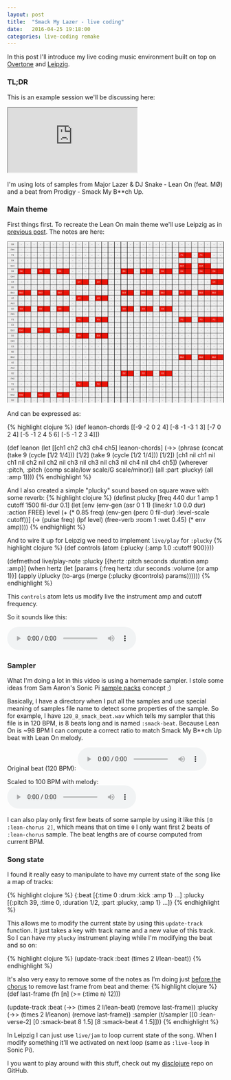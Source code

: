 ```yaml
---
layout: post
title:  "Smack My Lazer - live coding"
date:   2016-04-25 19:18:00
categories: live-coding remake
---
```


In this post I'll introduce my live coding music environment built on top on [Overtone](http://overtone.github.io/) and [Leipzig](https://github.com/ctford/leipzig).

### TL;DR

This is an example session we'll be discussing here:

<iframe src="http://www.youtube.com/embed/JUq-YnuFt8w?color=white&theme=light"></iframe>

I'm using lots of samples from Major Lazer & DJ Snake - Lean On (feat. MØ) and a beat from Prodigy - Smack My B**ch Up.

### Main theme
First things first. To recreate the Lean On main theme we'll use Leipzig as in [previous post](http://overtone-recipes.github.io/remake/2016/04/03/recreating-da-funk.html). The notes are here:

![notes](/assets/images/leanon-notes.png)

And can be expressed as:

{% highlight clojure %}
(def leanon-chords
  [[-9 -2 0 2 4]
   [-8 -1 -3 1 3]
   [-7 0 2 4]
   [-5 -1 2 4 5 6]
   [-5 -1 2 3 4]])

(def leanon
  (let [[ch1 ch2 ch3 ch4 ch5] leanon-chords]
    (->> (phrase (concat (take 9 (cycle [1/2 1/4]))
                         [1/2]
                         (take 9 (cycle [1/2 1/4]))
                         [1/2])
                 [ch1 nil ch1 nil ch1 nil ch2 nil ch2 nil ch3 nil ch3 nil ch3 nil ch4 nil ch4 ch5])
         (wherever :pitch, :pitch (comp scale/low scale/G scale/minor))
         (all :part :plucky)
         (all :amp 1))))
{% endhighlight %}

And I also created a simple "plucky" sound based on square wave with some reverb:
{% highlight clojure %}
(definst plucky [freq 440 dur 1 amp 1 cutoff 1500 fil-dur 0.1]
  (let [env (env-gen (asr 0 1 1) (line:kr 1.0 0.0 dur) :action FREE)
        level (+ (* 0.85 freq) (env-gen (perc 0 fil-dur) :level-scale cutoff))]
    (-> (pulse freq)
        (lpf level)
        (free-verb :room 1 :wet 0.45)
        (* env amp))))
{% endhighlight %}

And to wire it up for Leipzig we need to implement `live/play` for `:plucky`
{% highlight clojure %}
(def controls (atom {:plucky {:amp 1.0 :cutoff 900}}))

(defmethod live/play-note :plucky [{hertz :pitch seconds :duration amp :amp}]
  (when hertz
    (let [params {:freq hertz :dur seconds :volume (or amp 1)}]
      (apply i/plucky (to-args (merge (:plucky @controls) params))))))
{% endhighlight %}

This `controls` atom lets us modify live the instrument amp and cutoff frequency.

So it sounds like this:

<audio controls>
  <source src="/assets/sounds/leanon/leanon.ogg" type="audio/ogg"/>
  <source src="/assets/sounds/leanon/leanon.mp3" type="audio/mpeg"/>
</audio>

### Sampler
What I'm doing a lot in this video is using a homemade sampler. I stole some ideas from Sam Aaron's Sonic Pi [sample packs](https://github.com/samaaron/sonic-pi/blob/019cfa1d19fbd122bb1beeb3faa4642f76809d20/etc/doc/tutorial/en/03.7-Sample-Packs.md#sample-packs) concept ;)

Basically, I have a directory when I put all the samples and use special meaning of samples file name to detect some properties of the sample.
So for example, I have `120_8_smack_beat.wav` which tells my sampler that this file is in 120 BPM, is 8 beats long and is named `:smack-beat`.
Because Lean On is ~98 BPM I can compute a correct ratio to match Smack My B**ch Up beat with Lean On melody.

Original beat (120 BPM):
<audio controls>
  <source src="/assets/sounds/leanon/smack120.ogg" type="audio/ogg"/>
  <source src="/assets/sounds/leanon/smack120.mp3" type="audio/mpeg"/>
</audio>

Scaled to 100 BPM with melody:
<audio controls>
  <source src="/assets/sounds/leanon/smack-lazer.ogg" type="audio/ogg"/>
  <source src="/assets/sounds/leanon/smack-lazer.mp3" type="audio/mpeg"/>
</audio>

I can also play only first few beats of some sample by using it like this `[0 :lean-chorus 2]`, which means that on time `0` I only want first 2 beats of `:lean-chorus` sample. The beat lengths are of course computed from current BPM.

### Song state
I found it really easy to manipulate to have my current state of the song like a map of tracks:

{% highlight clojure %}
{:beat   [{:time 0 :drum :kick :amp 1} ...]
 :plucky [{:pitch 39, :time 0, :duration 1/2, :part :plucky, :amp 1} ...]}
{% endhighlight %}

This allows me to modify the current state by using this `update-track` function. It just takes a key with track name and a new value of this track. So I can have my `plucky` instrument playing while I'm modifying the beat and so on:

{% highlight clojure %}
(update-track :beat (times 2 l/lean-beat))
{% endhighlight %}

It's also very easy to remove some of the notes as I'm doing just [before the chorus](https://youtu.be/JUq-YnuFt8w?t=91) to remove last frame from beat and theme:
{% highlight clojure %}
(def last-frame (fn [n] (>= (:time n) 12)))

(update-track :beat (->> (times 2 l/lean-beat)
                         (remove last-frame))
              :plucky (->> (times 2 l/leanon)
                           (remove last-frame))
              :sampler (t/sampler [[0 :lean-verse-2]
                                   [0 :smack-beat 8 1.5]
                                   [8 :smack-beat 4 1.5]]))
{% endhighlight %}

In Leipzig I can just use `live/jam` to loop current state of the song. When I modify something it'll we activated on next loop (same as `:live-loop` in Sonic Pi).

I you want to play around with this stuff, check out my [disclojure](https://github.com/pjagielski/disclojure) repo on GitHub.
